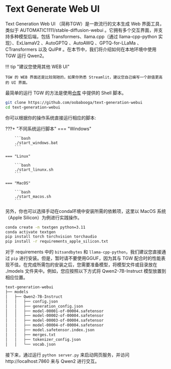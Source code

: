 # Text Generate Web UI

Text Generation Web UI （简称TGW）是一款流行的文本生成 Web 界面工具，类似于 AUTOMATIC1111/stable-diffusion-webui 。它拥有多个交互界面，并支持多种模型后端，包括 Transformers、llama.cpp（通过 llama-cpp-python 实现）、ExLlamaV2 、AutoGPTQ 、AutoAWQ 、GPTQ-for-LLaMa 、CTransformers 以及 QuIP# 。在本节中，我们将介绍如何在本地环境中使用 TGW 运行 Qwen2。

!!! tip "建议您使用其他 WEB UI"

    TGW 的 WEB 界面还是比较简陋的，如果你熟悉 Streamlit，建议您自己编写一个颜值更高的 UI 界面。

最简单的运行 TGW 的方法是使用[仓库](https://github.com/oobabooga/text-generation-webui) 中提供的 Shell 脚本。

```bash
git clone https://github.com/oobabooga/text-generation-webui
cd text-generation-webui
```

你可以根据你的操作系统直接运行相应的脚本:

???+ "不同系统运行脚本"
    === "Windows"

        ```bash
        ./start_windows.bat
        ```
    
    === "Linux"

        ```bash
        ./start_linunx.sh
        ```

    === "MacOS"

        ```bash
        ./start_macos.sh
        ```

另外，你也可以选择手动在conda环境中安装所需的依赖项，这里以 MacOS 系统（Apple Silicon）为例进行实践操作。

```bash linenums="1"
conda create -n textgen python=3.11
conda activate textgen
pip install torch torchvision torchaudio
pip install -r requirements_apple_silicon.txt
```

对于 requirements 中的 `bitsandbytes` 和 `llama-cpp-python`，我们建议您直接通过 `pip` 进行安装。但是，暂时请不要使用GGUF，因为其与 TGW 配合时的性能表现不佳。在完成所需包的安装之后，您需要准备模型，将模型文件或目录放在 ./models 文件夹中。例如，您应按照以下方式将 Qwen2-7B-Instruct 模型放置到相应位置。

```bash title="存放位置"
text-generation-webui
├── models
│   ├── Qwen2-7B-Instruct
│   │   ├── config.json
│   │   ├── generation_config.json
│   │   ├── model-00001-of-00004.safetensor
│   │   ├── model-00002-of-00004.safetensor
│   │   ├── model-00003-of-00004.safetensor
│   │   ├── model-00004-of-00004.safetensor
│   │   ├── model.safetensor.index.json
│   │   ├── merges.txt
│   │   ├── tokenizer_config.json
│   │   └── vocab.json
```

接下来，通过运行 `python server.py` 来启动网页服务，并访问 http://localhost:7860 来与 Qwen2 进行交互。
